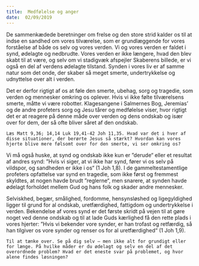 ```yaml
---
title:  Medfølelse og anger
date:  02/09/2019
---
```


De sammenkædede beretninger om frelse og den store strid kalder os til at indse en sandhed om vores tilværelse, som er grundlæggende for vores forståelse af både os selv og vores verden. Vi og vores verden er faldet i synd, ødelagte og nedbrudte. Vores verden er ikke længere, hvad den blev skabt til at være, og selv om vi stadigvæk afspejler Skaberens billede, er vi også en del af verdens ødelagte tilstand. Synden i vores liv er af samme natur som det onde, der skaber så meget smerte, undertrykkelse og udnyttelse over alt i verden.

Det er derfor rigtigt af os at føle den smerte, ubehag, sorg og tragedie, som verden og mennesker omkring os oplever. Hvis vi ikke følte tilværelsens smerte, måtte vi være robotter. Klagesangene i Salmernes Bog, Jeremias’ og de andre profeters sorg og Jesu tårer og medfølelse viser, hvor rigtigt det er at reagere på denne måde over verden og dens ondskab og især over for dem, der så ofte bliver såret af den ondskab.

`Læs Matt 9,36; 14,14 Luk 19,41-42 Joh 11,35. Hvad var det i hver af disse situationer, der berørte Jesus så stærkt? Hvordan kan vores hjerte blive mere følsomt over for den smerte, vi ser omkring os?`

Vi må også huske, at synd og ondskab ikke kun er ”derude“ eller et resultat af andres synd: ”Hvis vi siger, at vi ikke har synd, fører vi os selv på vildspor, og sandheden er ikke i os“ (1 Joh 1,8). I de gammeltestamentlige profeters opfattelse var synd en tragedie, som ikke først og fremmest skyldtes, at nogen havde brudt ”reglerne“, men snarere, at synden havde ødelagt forholdet mellem Gud og hans folk og skader andre mennesker.

Selviskhed, begær, smålighed, fordomme, hensynsløshed og ligegyldighed ligger til grund for al ondskab, uretfærdighed, fattigdom og undertrykkelse i verden. Bekendelse af vores synd er det første skridt på vejen til at gøre noget ved denne ondskab og til at lade Guds kærlighed få den rette plads i vores hjerter: ”Hvis vi bekender vore synder, er han trofast og retfærdig, så han tilgiver os vore synder og renser os for al uretfærdighed“ (1 Joh 1,9).

`Til at tænke over. Se på dig selv – men ikke alt for grundigt eller for længe. På hvilke måder er du ødelagt og selv en del af det overordnede problem? Hvad er det eneste svar på problemet, og hvor alene findes løsningen?`